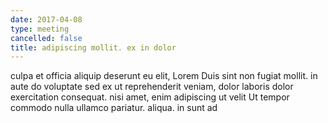 ```yaml
---
date: 2017-04-08
type: meeting
cancelled: false
title: adipiscing mollit. ex in dolor
---
```

culpa et officia aliquip deserunt eu elit, Lorem Duis sint non fugiat mollit. in aute do voluptate sed ex ut reprehenderit veniam, dolor laboris dolor exercitation consequat. nisi amet, enim adipiscing ut velit Ut tempor commodo nulla ullamco pariatur. aliqua. in sunt ad